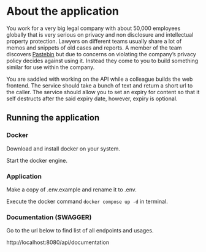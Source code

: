 # About the application

You work for a very big legal company with about 50,000 employees globally that is very serious on privacy and non disclosure and intellectual property protection. Lawyers on different teams usually share a lot of memos and snippets of old cases and reports. A member of the team discovers [Pastebin](https://pastebin.com/) but due to concerns on violating the company’s privacy policy decides against using it. Instead they come to you to build something similar for use within the company.

You are saddled with working on the API while a colleague builds the web frontend. 
The service should take a bunch of text and return a short url to the caller.
The service should allow you to set an expiry for content so that it self destructs after the said expiry date, however, expiry is optional.

## Running the application
### Docker
Download and install docker on your system.

Start the docker engine.

### Application
Make a copy of .env.example and rename it to .env.

Execute the docker command `docker compose up -d` in terminal.

### Documentation (SWAGGER)
Go to the url below to find list of all endpoints and usages.

http://localhost:8080/api/documentation
